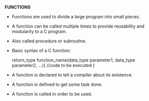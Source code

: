 **FUNCTIONS**

* Functions are used to divide a large program into small pieces.

* A function can be called multiple times to provide reusability and modularity to a C program.

* Also called procedure or subroutine.

* Basic syntax of a C function:

    return_type function_name(data_type parameter1, data_type parameter2, ...){
        //code to be executed
    }




* A function is declared to tell a compiler about its existence.

* A function is defined to get some task done.

* A function is called in order to be used.